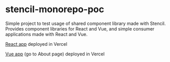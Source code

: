 # stencil-monorepo-poc

Simple project to test usage of shared component library made with Stencil. Provides component libraries for React and Vue, and simple consumer applications made with React and Vue.

[React app](https://monorepo-test-amber-phi.vercel.app/) deployed in Vercel

[Vue app](https://vue-consumer-app.vercel.app/) (go to About page) deployed in Vercel
